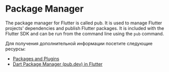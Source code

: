 # Package Manager

The package manager for Flutter is called pub. It is used to manage Flutter projects' dependencies and publish Flutter packages. It is included with the Flutter SDK and can be run from the command line using the `pub` command.

Для получения дополнительной информации посетите следующие ресурсы:

- [Packages and Plugins](https://docs.flutter.dev/development/packages-and-plugins)
- [Dart Package Manager (pub.dev) in Flutter](https://www.youtube.com/watch?v=F1VRO0_MKLs)
